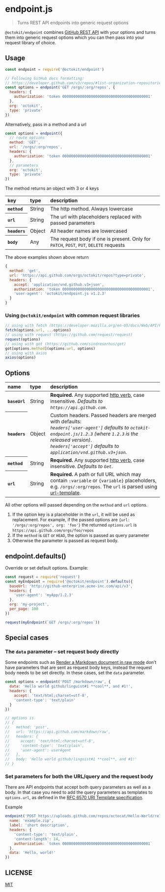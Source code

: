 # endpoint.js

> Turns REST API endpoints into generic request options

`@octokit/endpoint` combines [GitHub REST API](https://developer.github.com/v3/)
with your options and turns them into generic request options which you can
then pass into your request library of choice.

## Usage

```js
const endpoint = require('@octokit/endpoint')

// Following GitHub docs formatting:
// https://developer.github.com/v3/repos/#list-organization-repositories
const options = endpoint('GET /orgs/:org/repos', {
  headers: {
    authorization: 'token 0000000000000000000000000000000000000001'
  },
  org: 'octokit',
  type: 'private'
})
```

Alternatively, pass in a method and a url

```js
const options = endpoint({
  // route options
  method: 'GET',
  url: '/orgs/:org/repos',
  headers: {
    authorization: 'token 0000000000000000000000000000000000000001'
  },
  // parameters
  org: 'octokit',
  type: 'private'
})
```

The method returns an object with 3 or 4 keys

<table>
  <thead>
    <tr>
      <th align=left>
        key
      </th>
      <th align=left>
        type
      </th>
      <th align=left>
        description
      </th>
    </tr>
  </thead>
  <tr>
    <th align=left><code>method</code></th>
    <td>String</td>
    <td>The http method. Always lowercase</td>
  </tr>
  <tr>
    <th align=left><code>url</code></th>
    <td>String</td>
    <td>The url with placeholders replaced with passed parameters</td>
  </tr>
  <tr>
    <th align=left><code>headers</code></th>
    <td>Object</td>
    <td>All header names are lowercased</td>
  </tr>
  <tr>
    <th align=left><code>body</code></th>
    <td>Any</td>
    <td>The request body if one is present. Only for <code>PATCH</code>, <code>POST</code>, <code>PUT</code>, <code>DELETE</code> requests</td>
  </tr>
</table>


The above examples shown above return

```js
{
  method: 'get',
  url: 'https://api.github.com/orgs/octokit/repos?type=private',
  headers: {
    accept: 'application/vnd.github.v3+json',
    authorization: 'token 0000000000000000000000000000000000000001',
    'user-agent': 'octokit/endpoint.js v1.2.3'
  }
}
```

### Using `@octokit/endpoint` with common request libraries

```js
// using with fetch (https://developer.mozilla.org/en-US/docs/Web/API/Fetch_API)
fetch(options.url, ...options)
// using with request (https://github.com/request/request)
request(options)
// using with got (https://github.com/sindresorhus/got)
got[options.method](options.url, options)
// using with axios
axios(options)
```

## Options

<table>
  <thead>
    <tr>
      <th align=left>
        name
      </th>
      <th align=left>
        type
      </th>
      <th align=left>
        description
      </th>
    </tr>
  </thead>
  <tr>
    <th align=left>
      <code>baseUrl</code>
    </th>
    <td>
      String
    </td>
    <td>
      <strong>Required.</strong> Any supported <a href="https://developer.github.com/v3/#http-verbs">http verb</a>, case insensitive. <em>Defaults to <code>https://api.github.com</code></em>.
    </td>
  </tr>
    <th align=left>
      <code>headers</code>
    </th>
    <td>
      Object
    </td>
    <td>
      Custom headers. Passed headers are merged with defaults:<br>
      <em><code>headers['user-agent']</code> defaults to <code>octokit-endpoint.js/1.2.3</code> (where <code>1.2.3</code> is the released version)</em>.<br>
      <em><code>headers['accept']</code> defaults to <code>application/vnd.github.v3+json</code>.<br>
    </td>
  </tr>
  <tr>
    <th align=left>
      <code>method</code>
    </th>
    <td>
      String
    </td>
    <td>
      <strong>Required.</strong> Any supported <a href="https://developer.github.com/v3/#http-verbs">http verb</a>, case insensitive. <em>Defaults to <code>Get</code></em>.
    </td>
  </tr>
  <tr>
    <th align=left>
      <code>url</code>
    </th>
    <td>
      String
    </td>
    <td>
      <strong>Required.</strong> A path or full URL which may contain <code>:variable</code> or <code>{variable}</code> placeholders,
      e.g. <code>/orgs/:org/repos</code>. The <code>url</code> is parsed using <a href="https://github.com/bramstein/url-template">url-template</a>.
    </td>
  </tr>
</table>

All other options will passed depending on the `method` and `url` options.

1. If the option key is a placeholder in the `url`, it will be used as replacement. For example, if the passed options are `{url: '/orgs/:org/repos', org: 'foo'}` the returned `options.url` is `https://api.github.com/orgs/foo/repos`
2. If the `method` is `GET` or `HEAD`, the option is passed as query parameter
3. Otherwise the parameter is passed as request body.

## endpoint.defaults()

Override or set default options. Example:

```js
const request = require('request')
const myEndpoint = require('@octokit/endpoint').defaults({
  baseUrl: 'http://github-enterprise.acme-inc.com/api/v3',
  headers: {
    'user-agent': 'myApp/1.2.3'
  },
  org: 'my-project',
  per_page: 100
})

request(myEndpoint(`GET /orgs/:org/repos`))
```

## Special cases

### The `data` parameter – set request body directly

Some endpoints such as [Render a Markdown document in raw mode](https://developer.github.com/v3/markdown/#render-a-markdown-document-in-raw-mode) don’t have parameters that are sent as request body keys, instead the request body needs to be set directly. In these cases, set the `data` parameter.

```js
const options = endpoint('POST /markdown/raw', {
  data: 'Hello world github/linguist#1 **cool**, and #1!',
  headers: {
    accept: 'text/html;charset=utf-8',
    'content-type': 'text/plain'
  }
})

// options is
// {
//   method: 'post',
//   url: 'https://api.github.com/markdown/raw',
//   headers: {
//     accept: 'text/html;charset=utf-8',
//     'content-type': 'text/plain',
//     'user-agent': userAgent
//   },
//   body: 'Hello world github/linguist#1 **cool**, and #1!'
// }
```

### Set parameters for both the URL/query and the request body

There are API endpoints that accept both query parameters as well as a body. In that case you need to add the query parameters as templates to `options.url`, as defined in the [RFC 6570 URI Template specification](https://tools.ietf.org/html/rfc6570).

Example

```js
endpoint('POST https://uploads.github.com/repos/octocat/Hello-World/releases/1/assets{?name,label}', {
  name: 'example.zip',
  label: 'short description',
  headers: {
    'content-type': 'text/plain',
    'content-length': 14,
    authorization: `token 0000000000000000000000000000000000000001`
  },
  data: 'Hello, world!'
})
```

## LICENSE

[MIT](LICENSE)
